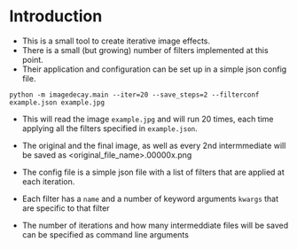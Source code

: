 Introduction
============

* This is a small tool to create iterative image effects.
* There is a small (but growing) number of filters implemented at this point.
* Their application and configuration can be set up in a simple json config file.

``python -m imagedecay.main --iter=20 --save_steps=2 --filterconf example.json example.jpg``


* This will read the image ``example.jpg`` and will run 20 times, each time applying all the filters specified in ``example.json``.
* The original and the final image, as well as every 2nd intermmediate will be saved as <original_file_name>.00000x.png

* The config file is a simple json file with a list of filters that are applied at each iteration.
* Each filter has a ``name`` and a number of keyword arguments ``kwargs`` that are specific to that filter
* The number of iterations and how many intermeddiate files will be saved can be specified as command line arguments

